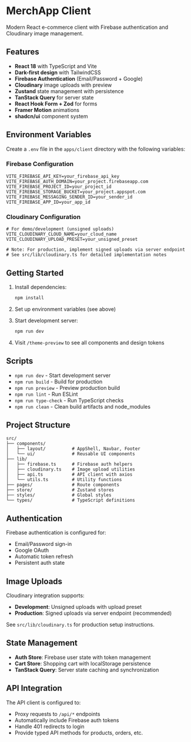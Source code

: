# MerchApp Client

Modern React e-commerce client with Firebase authentication and Cloudinary image management.

## Features

- **React 18** with TypeScript and Vite
- **Dark-first design** with TailwindCSS
- **Firebase Authentication** (Email/Password + Google)
- **Cloudinary** image uploads with preview
- **Zustand** state management with persistence
- **TanStack Query** for server state
- **React Hook Form + Zod** for forms
- **Framer Motion** animations
- **shadcn/ui** component system

## Environment Variables

Create a `.env` file in the `apps/client` directory with the following variables:

### Firebase Configuration
```env
VITE_FIREBASE_API_KEY=your_firebase_api_key
VITE_FIREBASE_AUTH_DOMAIN=your_project.firebaseapp.com
VITE_FIREBASE_PROJECT_ID=your_project_id
VITE_FIREBASE_STORAGE_BUCKET=your_project.appspot.com
VITE_FIREBASE_MESSAGING_SENDER_ID=your_sender_id
VITE_FIREBASE_APP_ID=your_app_id
```

### Cloudinary Configuration
```env
# For demo/development (unsigned uploads)
VITE_CLOUDINARY_CLOUD_NAME=your_cloud_name
VITE_CLOUDINARY_UPLOAD_PRESET=your_unsigned_preset

# Note: For production, implement signed uploads via server endpoint
# See src/lib/cloudinary.ts for detailed implementation notes
```

## Getting Started

1. Install dependencies:
   ```bash
   npm install
   ```

2. Set up environment variables (see above)

3. Start development server:
   ```bash
   npm run dev
   ```

4. Visit `/theme-preview` to see all components and design tokens

## Scripts

- `npm run dev` - Start development server
- `npm run build` - Build for production
- `npm run preview` - Preview production build
- `npm run lint` - Run ESLint
- `npm run type-check` - Run TypeScript checks
- `npm run clean` - Clean build artifacts and node_modules

## Project Structure

```
src/
├── components/
│   ├── layout/          # AppShell, Navbar, Footer
│   └── ui/              # Reusable UI components
├── lib/
│   ├── firebase.ts      # Firebase auth helpers
│   ├── cloudinary.ts    # Image upload utilities
│   ├── api.ts           # API client with axios
│   └── utils.ts         # Utility functions
├── pages/               # Route components
├── store/               # Zustand stores
├── styles/              # Global styles
└── types/               # TypeScript definitions
```

## Authentication

Firebase authentication is configured for:
- Email/Password sign-in
- Google OAuth
- Automatic token refresh
- Persistent auth state

## Image Uploads

Cloudinary integration supports:
- **Development**: Unsigned uploads with upload preset
- **Production**: Signed uploads via server endpoint (recommended)

See `src/lib/cloudinary.ts` for production setup instructions.

## State Management

- **Auth Store**: Firebase user state with token management
- **Cart Store**: Shopping cart with localStorage persistence
- **TanStack Query**: Server state caching and synchronization

## API Integration

The API client is configured to:
- Proxy requests to `/api/*` endpoints
- Automatically include Firebase auth tokens
- Handle 401 redirects to login
- Provide typed API methods for products, orders, etc.